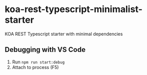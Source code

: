 # koa-rest-typescript-minimalist-starter

KOA REST Typescript starter with minimal dependencies

## Debugging with VS Code

1. Run `npm run start:debug`
2. Attach to process (F5)
